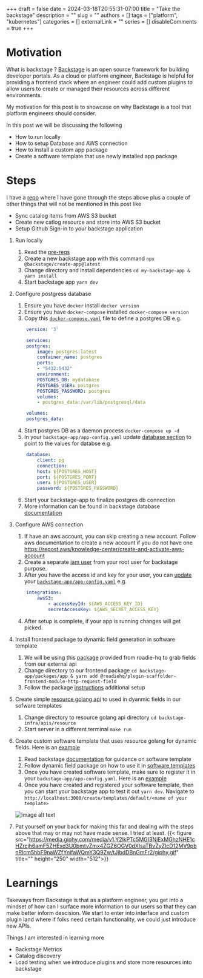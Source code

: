 +++
draft = false
date = 2024-03-18T20:55:31-07:00
title = "Take the backstage"
description = ""
slug = ""
authors = []
tags = ["platform", "kubernetes"]
categories = []
externalLink = ""
series = []
disableComments = true
+++

# Motivation

What is backstage ? [Backstage](https://backstage.spotify.com/) is an open source framework for building developer portals.
As a cloud or platform engineer, Backstage is helpful for providing a frontend stack where an engineer could add custom plugins to allow users
to create or managed their resources across different environments.

My motivation for this post is to showcase on why Backstage is a tool that platform engineers should consider.

In this post we will be discussing the following
- How to run locally
- How to setup Database and AWS connection
- How to install a custom app package
- Create a software template that use newly installed app package



# Steps

I have a [repo](https://github.com/darrylbalderas/demo-backstage) where I have gone through the steps above plus a couple of other things that will not be mentioned in this post like
- Sync catalog items from AWS S3 bucket
- Create new catlog resource and store into AWS S3 bucket
- Setup Github Sign-in to your backstage application


1. Run locally
    1. Read the [pre-reqs](https://backstage.io/docs/getting-started/#prerequisites)
    2. Create a new backstage app with this command `npx @backstage/create-app@latest`
    3. Change directory and install dependencies `cd my-backstage-app & yarn install`
    4. Start backstage app `yarn dev`

2. Configure postgress database
    1. Ensure you have `docker` install `docker version`
    2. Ensure you have `docker-compose` installed `docker-compose version`
    3. Copy this [`docker-compose.yaml`](https://github.com/darrylbalderas/demo-backstage/blob/main/docker-compose.yaml) file to define a postgres DB e.g.
    ```yaml
        version: '3'

        services:
        postgres:
            image: postgres:latest
            container_name: postgres
            ports:
            - "5432:5432"
            environment:
            POSTGRES_DB: mydatabase
            POSTGRES_USER: postgres
            POSTGRES_PASSWORD: postgres
            volumes:
            - postgres_data:/var/lib/postgresql/data

        volumes:
        postgres_data:
    ```
    4. Start postgres DB as a daemon process `docker-compose up -d`
    5. In your `backstage-app/app-config.yaml` update [database section](https://github.com/darrylbalderas/demo-backstage/blob/main/app-config.yaml#L30-L36) to point to the values for databse e.g.
    ```yaml
        database:
            client: pg
            connection:
            host: ${POSTGRES_HOST}
            port: ${POSTGRES_PORT}
            user: ${POSTGRES_USER}
            password: ${POSTGRES_PASSWORD}
    ```
    6. Start your backstage-app to finalize postgres db connection
    7. More information can be found in backstage database [documentation](https://backstage.io/docs/getting-started/config/database)

3. Configure AWS connection
    1. If have an aws account, you can skip creating a new account. Follow aws documentation to create a new account if you do not have one https://repost.aws/knowledge-center/create-and-activate-aws-account
    2. Create a separate [iam user](https://docs.aws.amazon.com/IAM/latest/UserGuide/id_users_create.html) from your root user for backstage purpose.
    3. After you have the access id and key for your user, you can [update](https://github.com/darrylbalderas/demo-backstage/blob/main/app-config.yaml#L51-L53) your [`backstage-app/app-config.yaml`](https://backstage.io/docs/integrations/aws-s3/locations#configuration) e.g.
    ```yaml
        integrations:
            awsS3:
                - accessKeyId: ${AWS_ACCESS_KEY_ID}
                secretAccessKey: ${AWS_SECRET_ACCESS_KEY}
    ```
    4. After setup is complete, if your app is running changes will get picked.

4. Install frontend package to dynamic field generation in software template
    1. We will be using this [package]( https://www.npmjs.com/package/@roadiehq/plugin-scaffolder-frontend-module-http-request-field) provided from roadie-hq to grab fields from our external api
    2. Change directory to our frontend package `cd backstage-app/packages/app & yarn add @roadiehq/plugin-scaffolder-frontend-module-http-request-field`
    3. Follow the package [instructions](https://www.npmjs.com/package/@roadiehq/plugin-scaffolder-frontend-module-http-request-field) additional setup

5. Create simple [resource golang api](https://github.com/darrylbalderas/demo-backstage/tree/main/backstage-infra/apis/resources) to used in dyanmic fields in our sofware templates
    1. Change directory to resource golang api directory `cd backstage-infra/apis/resource`
    2. Start server in a different terminal `make run`

5. Create custom software template that uses resource golang for dynamic fields. Here is an [example](https://github.com/darrylbalderas/demo-backstage/blob/main/backstage-infra/catalog/scaffold-template-dynamic-field/template.yaml)
    1. Read backstage [documentation](https://backstage.io/docs/features/software-templates/writing-templates) for guidance on software template
    2. Follow dynamic field package on how to use it in [software templates ](https://www.npmjs.com/package/@roadiehq/plugin-scaffolder-frontend-module-http-request-field)
    3. Once you have created software template, make sure to register it in your `backstage-app/app-config.yaml`. Here is an [example](https://github.com/darrylbalderas/demo-backstage/blob/main/app-config.yaml#L121-L124)
    4. Once you have created and registered your software template, then you can start your backstage app  to test it out `yarn dev`. Navigate to `http://localhost:3000/create/templates/default/<name of your template>`

    ![image alt text](/backstage-dynmaic-template.png)


6. Pat yourself on your back for making this far and dealing with the steps above that may or may not have made sense. I tried at least.
{{< figure src="https://media.giphy.com/media/v1.Y2lkPTc5MGI3NjExMGhzNHE1cHZrcjh6amF5ZHExd3U0bmtvZmx4ZGZ6OGV0dXlsaTBvZyZlcD12MV9pbnRlcm5hbF9naWZfYnlfaWQmY3Q9Zw/tJibdDBnGmFr2/giphy.gif" title="" height="250" width="512">}}



# Learnings

Takeways from Backstage is that as a platform engineer, you get into a mindset of how can I surface more information to our users so that they can make better inform descision. We start to enter into interface and custom plugin land where if folks need certain functionality, we could just introduce new APIs.

Things I am interested in learning more
- Backstage Metrics
- Catalog discovery
- Load testing when we introduce plugins and store more resources into backstage
